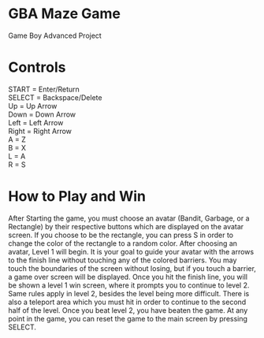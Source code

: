 # GBA Maze Game
Game Boy Advanced Project
# Controls
START = Enter/Return  
SELECT = Backspace/Delete  
Up = Up Arrow  
Down = Down Arrow  
Left = Left Arrow  
Right = Right Arrow  
A = Z  
B = X  
L = A  
R = S  
# How to Play and Win
After Starting the game, you must choose an avatar (Bandit, Garbage, or a Rectangle) by their respective buttons which are displayed on the avatar screen. If you choose to be the rectangle, you can press S in order to change the color of the rectangle to a random color. After choosing an avatar, Level 1 will begin. It is your goal to guide your avatar with the arrows to the finish line without touching any of the colored barriers. You may touch the boundaries of the screen without losing, but if you touch a barrier, a game over screen will be displayed. Once you hit the finish line, you will be shown a level 1 win screen, where it prompts you to continue to level 2. Same rules apply in level 2, besides the level being more difficult. There is also a teleport area which you must hit in order to continue to the second half of the level. Once you beat level 2, you have beaten the game. At any point in the game, you can reset the game to the main screen by pressing SELECT.
